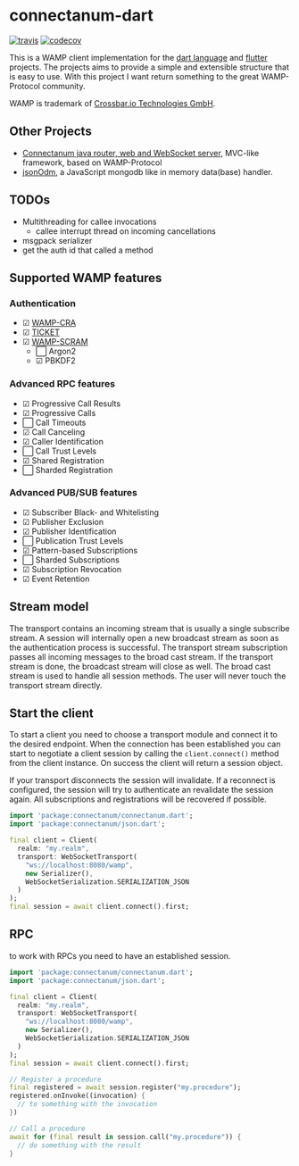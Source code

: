 # connectanum-dart

[![travis](https://api.travis-ci.org/konsultaner/connectanum-dart.svg)](https://travis-ci.org/github/konsultaner/connectanum-dart)
[![codecov](https://codecov.io/gh/konsultaner/connectanum-dart/branch/master/graph/badge.svg)](https://codecov.io/gh/konsultaner/connectanum-dart)

This is a WAMP client implementation for the [dart language](https://dart.dev/) and [flutter](https://flutter.dev/) projects. 
The projects aims to provide a simple and extensible structure that is easy to use.
With this project I want return something to the great WAMP-Protocol community.

WAMP is trademark of [Crossbar.io Technologies GmbH](https://crossbario.com/).

## Other Projects

- [Connectanum java router, web and WebSocket server](https://connectanum.com), MVC-like framework, based on WAMP-Protocol
- [jsonOdm](https://github.com/konsultaner/jsonOdm), a JavaScript mongodb like in memory data(base) handler.  

## TODOs

- Multithreading for callee invocations
    - callee interrupt thread on incoming cancellations
- msgpack serializer
- get the auth id that called a method

## Supported WAMP features

### Authentication

- ☑ [WAMP-CRA](https://wamp-proto.org/_static/gen/wamp_latest.html#wampcra)
- ☑ [TICKET](https://wamp-proto.org/_static/gen/wamp_latest.html#ticketauth)
- ☑ [WAMP-SCRAM](https://wamp-proto.org/_static/gen/wamp_latest.html#wamp-scram)
    - ⬜ Argon2
    - ☑ PBKDF2

### Advanced RPC features

- ☑ Progressive Call Results
- ☑ Progressive Calls
- ⬜ Call Timeouts
- ☑ Call Canceling
- ☑ Caller Identification
- ⬜ Call Trust Levels
- ☑ Shared Registration
- ⬜ Sharded Registration

### Advanced PUB/SUB features

- ☑ Subscriber Black- and Whitelisting
- ☑ Publisher Exclusion
- ☑ Publisher Identification
- ⬜ Publication Trust Levels
- ☑ Pattern-based Subscriptions
- ⬜ Sharded Subscriptions
- ☑ Subscription Revocation
- ☑ Event Retention

## Stream model

The transport contains an incoming stream that is usually a single subscribe stream. A session will internally
open a new broadcast stream as soon as the authentication process is successful. The transport stream subscription
passes all incoming messages to the broad cast stream. If the transport stream is done, the broadcast stream will close
as well. The broad cast stream is used to handle all session methods. The user will never touch the transport stream
directly.

## Start the client

To start a client you need to choose a transport module and connect it to the desired endpoint.
When the connection has been established you can start to negotiate a client session by calling
the `client.connect()` method from the client instance. On success the client will return a
session object.

If your transport disconnects the session will invalidate. If a reconnect is configured, the session
will try to authenticate an revalidate the session again. All subscriptions and registrations will
be recovered if possible.

```dart
import 'package:connectanum/connectanum.dart';
import 'package:connectanum/json.dart';

final client = Client(
  realm: "my.realm",
  transport: WebSocketTransport(
    "ws://localhost:8080/wamp",
    new Serializer(),
    WebSocketSerialization.SERIALIZATION_JSON
  )
);
final session = await client.connect().first;
```

## RPC

to work with RPCs you need to have an established session. 

```dart
import 'package:connectanum/connectanum.dart';
import 'package:connectanum/json.dart';

final client = Client(
  realm: "my.realm",
  transport: WebSocketTransport(
    "ws://localhost:8080/wamp",
    new Serializer(),
    WebSocketSerialization.SERIALIZATION_JSON
  )
);
final session = await client.connect().first;

// Register a procedure
final registered = await session.register("my.procedure");
registered.onInvoke((invocation) {
  // to something with the invocation
})

// Call a procedure
await for (final result in session.call("my.procedure")) {
  // do something with the result
}
```